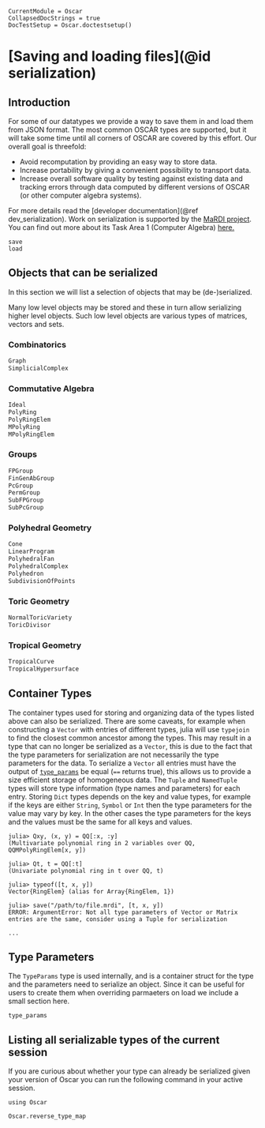 ```@meta
CurrentModule = Oscar
CollapsedDocStrings = true
DocTestSetup = Oscar.doctestsetup()
```

# [Saving and loading files](@id serialization)

## Introduction

For some of our datatypes we provide a way to save them in and load them from
JSON format.  The most common OSCAR types are supported, but it will take some time until all
corners of OSCAR are covered by this effort. Our overall goal is threefold:
  - Avoid recomputation by providing an easy way to store data.
  - Increase portability by giving a convenient possibility to transport data.
  - Increase overall software quality by testing against existing data and
    tracking errors through data computed by different versions of OSCAR (or other computer algebra systems).

For more details read the [developer documentation](@ref dev_serialization).
Work on serialization is supported by the [MaRDI project](https://www.mardi4nfdi.de/about/mission). You can find out more about its Task Area 1 (Computer Algebra) [here.](https://portal.mardi4nfdi.de/wiki/Portal/TA1)

```@docs
save
load
```

## Objects that can be serialized

In this section we will list a selection of objects that may be (de-)serialized. 

Many low level objects may be stored and these in turn allow serializing higher
level objects. Such low level objects are various types of matrices, vectors
and sets.

### Combinatorics
```julia
Graph
SimplicialComplex
```

### Commutative Algebra
```julia
Ideal
PolyRing
PolyRingElem
MPolyRing
MPolyRingElem
```

### Groups
```julia
FPGroup
FinGenAbGroup
PcGroup
PermGroup
SubFPGroup
SubPcGroup
```

### Polyhedral Geometry
```julia
Cone
LinearProgram
PolyhedralFan
PolyhedralComplex
Polyhedron
SubdivisionOfPoints
```

### Toric Geometry
```julia
NormalToricVariety
ToricDivisor
```

### Tropical Geometry
```julia
TropicalCurve
TropicalHypersurface
```

## Container Types
The container types used for storing and organizing data of the types listed above can also be serialized. 
There are some caveats, for example when constructing a `Vector` with entries of different types, julia will use `typejoin` to find the closest common ancestor among the types.
This may result in a type that can no longer be serialized as a `Vector`, this is due to the fact that the type parameters for serialization are not necessarily the type parameters for the data. 
To serialize a `Vector` all entries must have the output of [`type_params`](@ref) be equal (`==` returns true), this allows us to provide a size efficient storage of homogeneous data. The `Tuple` and `NamedTuple` types will store type information (type names and parameters) for each entry. 
Storing `Dict` types depends on the key and value types, for example if the keys are either `String`, `Symbol` or `Int` then the type parameters for the value may vary by key. 
In the other cases the type parameters for the keys and the values must be the same for all keys and values.

```
julia> Qxy, (x, y) = QQ[:x, :y]
(Multivariate polynomial ring in 2 variables over QQ, QQMPolyRingElem[x, y])

julia> Qt, t = QQ[:t]
(Univariate polynomial ring in t over QQ, t)

julia> typeof([t, x, y])
Vector{RingElem} (alias for Array{RingElem, 1})

julia> save("/path/to/file.mrdi", [t, x, y])
ERROR: ArgumentError: Not all type parameters of Vector or Matrix entries are the same, consider using a Tuple for serialization

...
```

## Type Parameters

The `TypeParams` type is used internally, and is a container struct for the type and the parameters need to serialize an object. Since it can be useful for users to create them when overriding parmaeters on load we include a small section here.

```@docs
type_params
```



## Listing all serializable types of the current session

If you are curious about whether your type can already be serialized given your version of Oscar
you can run the following command in your active session.

```@setup oscar
using Oscar
```

```@repl oscar
Oscar.reverse_type_map
```

